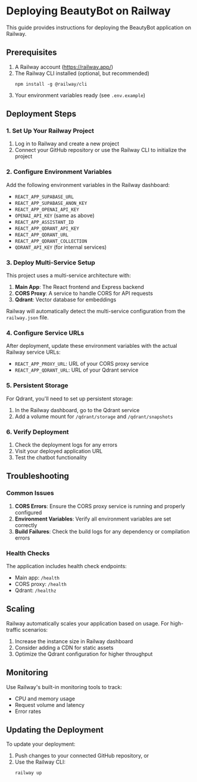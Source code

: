 # Deploying BeautyBot on Railway

This guide provides instructions for deploying the BeautyBot application on Railway.

## Prerequisites

1. A Railway account (https://railway.app/)
2. The Railway CLI installed (optional, but recommended)
   ```
   npm install -g @railway/cli
   ```
3. Your environment variables ready (see `.env.example`)

## Deployment Steps

### 1. Set Up Your Railway Project

1. Log in to Railway and create a new project
2. Connect your GitHub repository or use the Railway CLI to initialize the project

### 2. Configure Environment Variables

Add the following environment variables in the Railway dashboard:

- `REACT_APP_SUPABASE_URL`
- `REACT_APP_SUPABASE_ANON_KEY`
- `REACT_APP_OPENAI_API_KEY`
- `OPENAI_API_KEY` (same as above)
- `REACT_APP_ASSISTANT_ID`
- `REACT_APP_QDRANT_API_KEY`
- `REACT_APP_QDRANT_URL`
- `REACT_APP_QDRANT_COLLECTION`
- `QDRANT_API_KEY` (for internal services)

### 3. Deploy Multi-Service Setup

This project uses a multi-service architecture with:

1. **Main App**: The React frontend and Express backend
2. **CORS Proxy**: A service to handle CORS for API requests
3. **Qdrant**: Vector database for embeddings

Railway will automatically detect the multi-service configuration from the `railway.json` file.

### 4. Configure Service URLs

After deployment, update these environment variables with the actual Railway service URLs:

- `REACT_APP_PROXY_URL`: URL of your CORS proxy service
- `REACT_APP_QDRANT_URL`: URL of your Qdrant service

### 5. Persistent Storage

For Qdrant, you'll need to set up persistent storage:

1. In the Railway dashboard, go to the Qdrant service
2. Add a volume mount for `/qdrant/storage` and `/qdrant/snapshots`

### 6. Verify Deployment

1. Check the deployment logs for any errors
2. Visit your deployed application URL
3. Test the chatbot functionality

## Troubleshooting

### Common Issues

1. **CORS Errors**: Ensure the CORS proxy service is running and properly configured
2. **Environment Variables**: Verify all environment variables are set correctly
3. **Build Failures**: Check the build logs for any dependency or compilation errors

### Health Checks

The application includes health check endpoints:
- Main app: `/health`
- CORS proxy: `/health`
- Qdrant: `/healthz`

## Scaling

Railway automatically scales your application based on usage. For high-traffic scenarios:

1. Increase the instance size in Railway dashboard
2. Consider adding a CDN for static assets
3. Optimize the Qdrant configuration for higher throughput

## Monitoring

Use Railway's built-in monitoring tools to track:
- CPU and memory usage
- Request volume and latency
- Error rates

## Updating the Deployment

To update your deployment:
1. Push changes to your connected GitHub repository, or
2. Use the Railway CLI:
   ```
   railway up
   ``` 